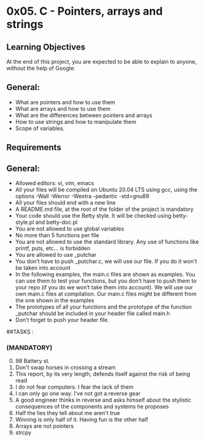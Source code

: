 # 0x05. C - Pointers, arrays and strings


## Learning Objectives
At the end of this project, you are expected to be able to explain to anyone, without the help of Google:

## General:

*  What are pointers and how to use them
* What are arrays and how to use them
*  What are the differences between pointers and arrays
* How to use strings and how to manipulate them
* Scope of variables.

## Requirements
## General:

* Allowed editors: vi, vim, emacs
*  All your files will be compiled on Ubuntu 20.04 LTS using gcc, using the options -Wall -Werror -Wextra -pedantic -std=gnu89
* All your files should end with a new line
*  A README.md file, at the root of the folder of the project is mandatory
* Your code should use the Betty style. It will be checked using betty-style.pl and betty-doc.pl
*  You are not allowed to use global variables
* No more than 5 functions per file
*  You are not allowed to use the standard library. Any use of functions like printf, puts, etc… is forbidden
* You are allowed to use _putchar
*  You don’t have to push _putchar.c, we will use our file. If you do it won’t be taken into account
* In the following examples, the main.c files are shown as examples. You can use them to test your functions, but you don’t have to push them to your repo (if you do we won’t take them into account). We will use our own main.c files at compilation. Our main.c files might be different from the one shown in the examples
*  The prototypes of all your functions and the prototype of the function _putchar should be included in your header file called main.h
* Don’t forget to push your header file.

##TASKS :
### (MANDATORY)
0. 98 Battery st.
1.  Don't swap horses in crossing a stream
2.  This report, by its very length, defends itself against the risk of being read
3. I do not fear computers. I fear the lack of them
4.  I can only go one way. I've not got a reverse gear
5.  A good engineer thinks in reverse and asks himself about the stylistic consequences of the components and systems he proposes
6. Half the lies they tell about me aren't true
7.  Winning is only half of it. Having fun is the other half
8. Arrays are not pointers
9.  strcpy
